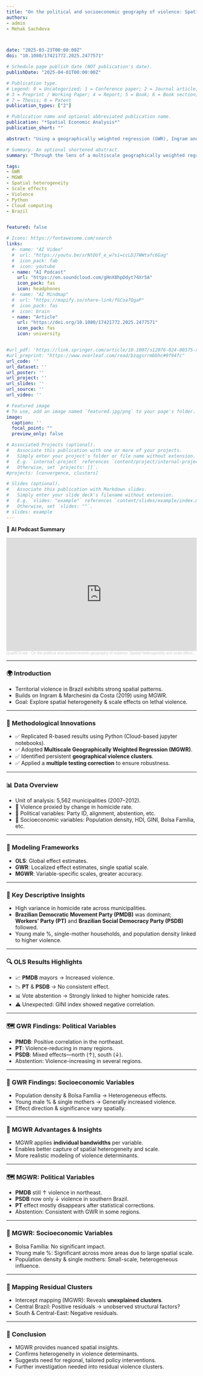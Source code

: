 ```yaml
---
title: "On the political and socioeconomic geography of violence: Spatial heterogeneity and scale effects in Brazil"
authors:
- admin
- Mehak Sachdeva 



date: "2025-03-23T00:00:00Z"
doi: "10.1080/17421772.2025.2477571" 

# Schedule page publish date (NOT publication's date).
publishDate: "2025-04-01T00:00:00Z"

# Publication type.
# Legend: 0 = Uncategorized; 1 = Conference paper; 2 = Journal article;
# 3 = Preprint / Working Paper; 4 = Report; 5 = Book; 6 = Book section;
# 7 = Thesis; 8 = Patent
publication_types: ["2"]

# Publication name and optional abbreviated publication name.
publication: "*Spatial Economic Analysis*"
publication_short: ""

abstract: "Using a geographically weighted regression (GWR), Ingram and Marchesini da Costa (World Development, 2019) studied the territorially uneven effects of political and socioeconomic factors on violence in Brazil. This article builds on their work by confirming and extending their main findings using a cloud-based Python environment.  Through the lens of a multiscale geographically weighted regression (MGWR) and an updated inference framework, we assess the spatial scale at which political and socioeconomic factors affect violence. We also identify geographical clusters of violence that remain statistically significant, even after considering the effects of political and socioeconomic factors.  "

# Summary. An optional shortened abstract.
summary: "Through the lens of a multiscale geographically weighted regression (MGWR) and an updated inference framework, we assess the spatial scale at which political and socioeconomic factors affect violence."

tags:
- GWR
- MGWR
- Spatial heterogeneity
- Scale effects
- Violence
- Python
- Cloud computing
- Brazil


featured: false

# Icons: https://fontawesome.com/search
links:
  #- name: "AI Video"
  #  url: "https://youtu.be/srNtOUf_e_w?si=ccLDJ7WWtafc6Gag"
  #  icon_pack: fab
  #  icon: youtube
  - name: "AI Podcast"
    url: "https://on.soundcloud.com/gHnX8hpDdyt74Xr5A"
    icon_pack: fas
    icon: headphones
  #- name: "AI Mindmap"
  #  url: "https://mapify.so/share-link/fGCoa7QgaP"
  #  icon_pack: fas
  #  icon: brain
  - name: "Article"
    url: "https://doi.org/10.1080/17421772.2025.2477571"
    icon_pack: fas
    icon: university


#url_pdf: 'https://link.springer.com/article/10.1007/s12076-024-00375-x'
#url_preprint: "https://www.overleaf.com/read/bzqgsrrmbbhc#9f94fc"
url_code: ''
url_dataset: ''
url_poster: ''
url_project: ''
url_slides: ''
url_source: ''
url_video: ''

# Featured image
# To use, add an image named `featured.jpg/png` to your page's folder.
image:
  caption: ''
  focal_point: ""
  preview_only: false

# Associated Projects (optional).
#   Associate this publication with one or more of your projects.
#   Simply enter your project's folder or file name without extension.
#   E.g. `internal-project` references `content/project/internal-project/index.md`.
#   Otherwise, set `projects: []`.
#projects: [convergence, clusters]

# Slides (optional).
#   Associate this publication with Markdown slides.
#   Simply enter your slide deck's filename without extension.
#   E.g. `slides: "example"` references `content/slides/example/index.md`.
#   Otherwise, set `slides: ""`.
# slides: example
---
```


**🤖 AI Podcast Summary**

<iframe width="100%" height="300" scrolling="no" frameborder="no" allow="autoplay" src="https://w.soundcloud.com/player/?url=https%3A//api.soundcloud.com/tracks/2060947180&color=%23ff5500&auto_play=false&hide_related=false&show_comments=true&show_user=true&show_reposts=false&show_teaser=true&visual=true"></iframe><div style="font-size: 10px; color: #cccccc;line-break: anywhere;word-break: normal;overflow: hidden;white-space: nowrap;text-overflow: ellipsis; font-family: Interstate,Lucida Grande,Lucida Sans Unicode,Lucida Sans,Garuda,Verdana,Tahoma,sans-serif;font-weight: 100;"><a href="https://soundcloud.com/user-562952877" title="QuaRCS-lab" target="_blank" style="color: #cccccc; text-decoration: none;">QuaRCS-lab</a> · <a href="https://soundcloud.com/user-562952877/on-the-political-and-socioeconomic-geography-of-violence-spatial-heterogeneity-and-scale-effects-in-brazil" title="On the political and socioeconomic geography of violence: Spatial heterogeneity and scale effects in Brazil" target="_blank" style="color: #cccccc; text-decoration: none;">On the political and socioeconomic geography of violence: Spatial heterogeneity and scale effects in Brazil</a></div>

---

### 🌍 Introduction  
- Territorial violence in Brazil exhibits strong spatial patterns.  
- Builds on Ingram & Marchesini da Costa (2019) using MGWR.  
- Goal: Explore spatial heterogeneity & scale effects on lethal violence.  

---

### 🧪 Methodological Innovations  
- ✅ Replicated R-based results using Python (Cloud-based jupyter notebooks).  
- ✅ Adopted **Multiscale Geographically Weighted Regression (MGWR)**.  
- ✅ Identified persistent **geographical violence clusters**.  
- ✅ Applied a **multiple testing correction** to ensure robustness.  

---

### 📊 Data Overview  
- Unit of analysis: 5,562 municipalities (2007–2012).  
- 🔺 Violence proxied by change in homicide rate.  
- 🔸 Political variables: Party ID, alignment, abstention, etc.  
- 🔹 Socioeconomic variables: Population density, HDI, GINI, Bolsa Família, etc.  

---

### 🧭 Modeling Frameworks  
- **OLS**: Global effect estimates.  
- **GWR**: Localized effect estimates, single spatial scale.  
- **MGWR**: Variable-specific scales, greater accuracy.  

---

### 📌 Key Descriptive Insights  
- High variance in homicide rate across municipalities.  
- **Brazilian Democratic Movement Party (PMDB)** was dominant;  
  **Workers' Party (PT)** and **Brazilian Social Democracy Party (PSDB)** followed.  
- Young male %, single-mother households, and population density linked to higher violence.  

---

### 🔍 OLS Results Highlights  
- 📈 **PMDB** mayors → Increased violence.  
- 📉 **PT** & **PSDB** → No consistent effect.  
- 📊 Vote abstention → Strongly linked to higher homicide rates.  
- ⚠️ Unexpected: GINI index showed negative correlation.  

---

### 🗺️ GWR Findings: Political Variables  
- **PMDB**: Positive correlation in the northeast.  
- **PT**: Violence-reducing in many regions.  
- **PSDB**: Mixed effects—north (↑), south (↓).  
- Abstention: Violence-increasing in several regions.  

---

### 🧮 GWR Findings: Socioeconomic Variables  
- Population density & Bolsa Família → Heterogeneous effects.  
- Young male % & single mothers → Generally increased violence.  
- Effect direction & significance vary spatially.  

---

### 📐 MGWR Advantages & Insights  
- MGWR applies **individual bandwidths** per variable.  
- Enables better capture of spatial heterogeneity and scale.  
- More realistic modeling of violence determinants.  

---

### 🗺️ MGWR: Political Variables  
- **PMDB** still ↑ violence in northeast.  
- **PSDB** now only ↓ violence in southern Brazil.  
- **PT** effect mostly disappears after statistical corrections.  
- Abstention: Consistent with GWR in some regions.  

---

### 🌆 MGWR: Socioeconomic Variables  
- Bolsa Família: No significant impact.  
- Young male %: Significant across more areas due to large spatial scale.  
- Population density & single mothers: Small-scale, heterogeneous influence.  

---

### 📌 Mapping Residual Clusters  
- Intercept mapping (MGWR): Reveals **unexplained clusters**.  
- Central Brazil: Positive residuals → unobserved structural factors?  
- South & Central-East: Negative residuals.  

---

### 🧩 Conclusion  
- MGWR provides nuanced spatial insights.  
- Confirms heterogeneity in violence determinants.  
- Suggests need for regional, tailored policy interventions.  
- Further investigation needed into residual violence clusters.  





